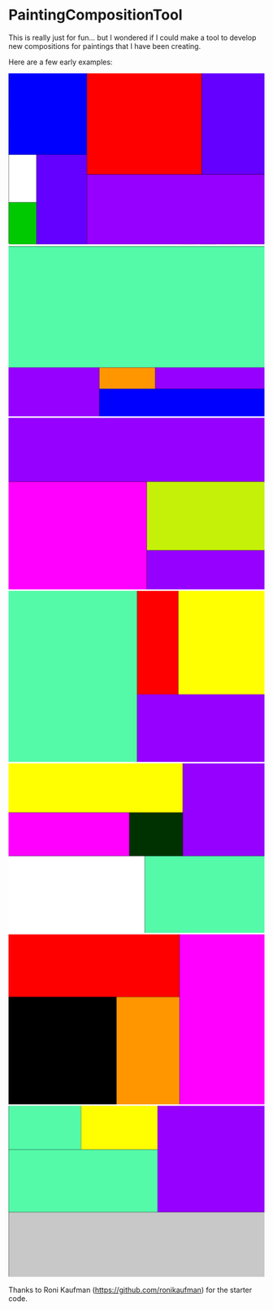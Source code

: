 # PaintingCompositionTool
This is really just for fun... but I wondered if I could make a tool to develop new compositions for paintings that I have been creating.

Here are a few early examples:

<img src="/examples/v1/PCT 1.jpg" alt="Alt text" title="Optional title">

<img src="/examples/v1/PCT 2.jpg" alt="Alt text" title="Optional title">

<img src="/examples/v1/PCT 3.jpg" alt="Alt text" title="Optional title">

<img src="/examples/v1/PCT 4.jpg" alt="Alt text" title="Optional title">

<img src="/examples/v1/PCT 5.jpg" alt="Alt text" title="Optional title">

<img src="/examples/v1/PCT 6.jpg" alt="Alt text" title="Optional title">

<img src="/examples/v1/PCT 7.jpg" alt="Alt text" title="Optional title">



Thanks to Roni Kaufman (https://github.com/ronikaufman) for the starter code.
